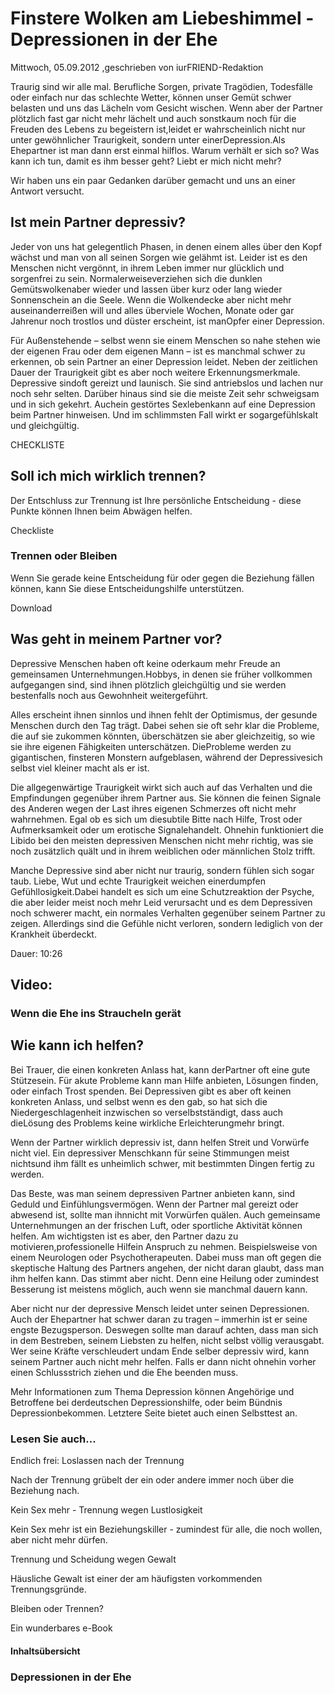 # Finstere Wolken am Liebeshimmel - Depressionen in der Ehe

Mittwoch, 05.09.2012 ,geschrieben von iurFRIEND-Redaktion

Traurig sind wir alle mal. Berufliche Sorgen, private Tragödien, Todesfälle oder einfach nur das schlechte Wetter, können unser Gemüt schwer belasten und uns das Lächeln vom Gesicht wischen. Wenn aber der Partner plötzlich fast gar nicht mehr lächelt und auch sonstkaum noch für die Freuden des Lebens zu begeistern ist,leidet er wahrscheinlich nicht nur unter gewöhnlicher Traurigkeit, sondern unter einerDepression.Als Ehepartner ist man dann erst einmal hilflos. Warum verhält er sich so? Was kann ich tun, damit es ihm besser geht? Liebt er mich nicht mehr?

Wir haben uns ein paar Gedanken darüber gemacht und uns an einer Antwort versucht.

## Ist mein Partner depressiv?

Jeder von uns hat gelegentlich Phasen, in denen einem alles über den Kopf wächst und man von all seinen Sorgen wie gelähmt ist. Leider ist es den Menschen nicht vergönnt, in ihrem Leben immer nur glücklich und sorgenfrei zu sein. Normalerweiseverziehen sich die dunklen Gemütswolkenaber wieder und lassen über kurz oder lang wieder Sonnenschein an die Seele. Wenn die Wolkendecke aber nicht mehr auseinanderreißen will und alles überviele Wochen, Monate oder gar Jahrenur noch trostlos und düster erscheint, ist manOpfer einer Depression.

Für Außenstehende – selbst wenn sie einem Menschen so nahe stehen wie der eigenen Frau oder dem eigenen Mann – ist es manchmal schwer zu erkennen, ob sein Partner an einer Depression leidet. Neben der zeitlichen Dauer der Traurigkeit gibt es aber noch weitere Erkennungsmerkmale. Depressive sindoft gereizt und launisch. Sie sind antriebslos und lachen nur noch sehr selten. Darüber hinaus sind sie die meiste Zeit sehr schweigsam und in sich gekehrt. Auchein gestörtes Sexlebenkann auf eine Depression beim Partner hinweisen. Und im schlimmsten Fall wirkt er sogargefühlskalt und gleichgültig.

CHECKLISTE

## Soll ich mich wirklich trennen?

Der Entschluss zur Trennung ist Ihre persönliche Entscheidung - diese Punkte können Ihnen beim Abwägen helfen.

Checkliste

### Trennen oder Bleiben

Wenn Sie gerade keine Entscheidung für oder gegen die Beziehung fällen können, kann Sie diese Entscheidungshilfe unterstützen.

Download

## Was geht in meinem Partner vor?

Depressive Menschen haben oft keine oderkaum mehr Freude an gemeinsamen Unternehmungen.Hobbys, in denen sie früher vollkommen aufgegangen sind, sind ihnen plötzlich gleichgültig und sie werden bestenfalls noch aus Gewohnheit weitergeführt.

Alles erscheint ihnen sinnlos und ihnen fehlt der Optimismus, der gesunde Menschen durch den Tag trägt. Dabei sehen sie oft sehr klar die Probleme, die auf sie zukommen könnten, überschätzen sie aber gleichzeitig, so wie sie ihre eigenen Fähigkeiten unterschätzen. DieProbleme werden zu gigantischen, finsteren Monstern aufgeblasen, während der Depressivesich selbst viel kleiner macht als er ist.

Die allgegenwärtige Traurigkeit wirkt sich auch auf das Verhalten und die Empfindungen gegenüber ihrem Partner aus. Sie können die feinen Signale des Anderen wegen der Last ihres eigenen Schmerzes oft nicht mehr wahrnehmen. Egal ob es sich um diesubtile Bitte nach Hilfe, Trost oder Aufmerksamkeit oder um erotische Signalehandelt. Ohnehin funktioniert die Libido bei den meisten depressiven Menschen nicht mehr richtig, was sie noch zusätzlich quält und in ihrem weiblichen oder männlichen Stolz trifft.

Manche Depressive sind aber nicht nur traurig, sondern fühlen sich sogar taub. Liebe, Wut und echte Traurigkeit weichen einerdumpfen Gefühllosigkeit.Dabei handelt es sich um eine Schutzreaktion der Psyche, die aber leider meist noch mehr Leid verursacht und es dem Depressiven noch schwerer macht, ein normales Verhalten gegenüber seinem Partner zu zeigen. Allerdings sind die Gefühle nicht verloren, sondern lediglich von der Krankheit überdeckt.

Dauer: 10:26

## Video:

### Wenn die Ehe ins Straucheln gerät

## Wie kann ich helfen?

Bei Trauer, die einen konkreten Anlass hat, kann derPartner oft eine gute Stützesein. Für akute Probleme kann man Hilfe anbieten, Lösungen finden, oder einfach Trost spenden. Bei Depressiven gibt es aber oft keinen konkreten Anlass, und selbst wenn es den gab, so hat sich die Niedergeschlagenheit inzwischen so verselbstständigt, dass auch dieLösung des Problems keine wirkliche Erleichterungmehr bringt.

Wenn der Partner wirklich depressiv ist, dann helfen Streit und Vorwürfe nicht viel. Ein depressiver Menschkann für seine Stimmungen meist nichtsund ihm fällt es unheimlich schwer, mit bestimmten Dingen fertig zu werden.

Das Beste, was man seinem depressiven Partner anbieten kann, sind Geduld und Einfühlungsvermögen. Wenn der Partner mal gereizt oder abwesend ist, sollte man ihnnicht mit Vorwürfen quälen. Auch gemeinsame Unternehmungen an der frischen Luft, oder sportliche Aktivität können helfen. Am wichtigsten ist es aber, den Partner dazu zu motivieren,professionelle Hilfein Anspruch zu nehmen. Beispielsweise von einem Neurologen oder Psychotherapeuten. Dabei muss man oft gegen die skeptische Haltung des Partners angehen, der nicht daran glaubt, dass man ihm helfen kann. Das stimmt aber nicht. Denn eine Heilung oder zumindest Besserung ist meistens möglich, auch wenn sie manchmal dauern kann.

Aber nicht nur der depressive Mensch leidet unter seinen Depressionen. Auch der Ehepartner hat schwer daran zu tragen – immerhin ist er seine engste Bezugsperson. Deswegen sollte man darauf achten, dass man sich in dem Bestreben, seinem Liebsten zu helfen, nicht selbst völlig verausgabt. Wer seine Kräfte verschleudert undam Ende selber depressiv wird, kann seinem Partner auch nicht mehr helfen. Falls er dann nicht ohnehin vorher einen Schlussstrich ziehen und die Ehe beenden muss.

Mehr Informationen zum Thema Depression können Angehörige und Betroffene bei derdeutschen Depressionshilfe, oder beim Bündnis Depressionbekommen. Letztere Seite bietet auch einen Selbsttest an.

### Lesen Sie auch...

Endlich frei: Loslassen nach der Trennung

Nach der Trennung grübelt der ein oder andere immer noch über die Beziehung nach.

Kein Sex mehr - Trennung wegen Lustlosigkeit

Kein Sex mehr ist ein Beziehungskiller - zumindest für alle, die noch wollen, aber nicht mehr dürfen.

Trennung und Scheidung wegen Gewalt

Häusliche Gewalt ist einer der am häufigsten vorkommenden Trennungsgründe.

Bleiben oder Trennen?

Ein wunderbares e-Book

#### Inhaltsübersicht

### Depressionen in der Ehe
